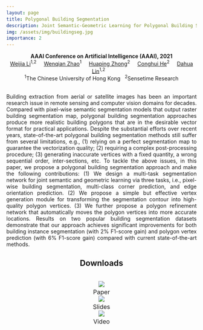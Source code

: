 ```yaml
---
layout: page
title: Polygonal Building Segmentation
description: Joint Semantic-Geometric Learning for Polygonal Building Segmentation
img: /assets/img/buildingseg.jpg
importance: 2
---
```


<center><b>AAAI Conference on Artificial Intelligence (AAAI), 2021</b></center>


<center>
<td colspan="5" id="authors">
<a href="http://liweijia.github.io">Weijia Li</a><sup>1,2</sup> &nbsp;&nbsp;&nbsp;
<a href="https://wenqian1228.github.io/">Wenqian Zhao</a><sup>1</sup> &nbsp;&nbsp;&nbsp;
<a href="https://liweijia.github.io/projects/building_polyseg/">Huaping Zhong</a><sup>2</sup> &nbsp;&nbsp;&nbsp;
<a href="https://liweijia.github.io/projects/building_polyseg/">Conghui He</a><sup>2</sup> &nbsp;&nbsp;&nbsp;
<a href="https://dahua.site">Dahua Lin</a><sup>1,2</sup> &nbsp;&nbsp;&nbsp;
</td>
</center>

<center>
<td colspan="5" id="affiliation">
<sup>1</sup>The Chinese University of Hong Kong &nbsp;
<sup>2</sup>Sensetime Research
</td>
</center>




<div class="row">
    <div class="col-sm mt-3 mt-md-0">
        <img class="img-fluid rounded z-depth-1" src="{{ '/assets/img/buildingseg-teasor.jpg' | relative_url }}" alt="" title="example image"/>
    </div>
</div>

<div class="caption">

</div>

<p style="text-align:justify; text-justify:inter-ideograph;">
Building extraction from aerial or satellite images has been an important research issue in remote sensing and computer vision domains for decades. Compared with pixel-wise semantic segmentation models that output raster building segmentation map, polygonal building segmentation approaches produce more realistic building polygons that are in the desirable vector format for practical applications. Despite the substantial efforts over recent years, state-of-the-art polygonal building segmentation methods still suffer from several limitations, e.g., (1) relying on a perfect segmentation map to guarantee the vectorization quality; (2) requiring a complex post-processing procedure; (3) generating inaccurate vertices with a fixed quantity, a wrong sequential order, inter-sections, etc. To tackle the above issues, in this paper, we propose a polygonal building segmentation approach and make the following contributions: (1) We design a multi-task segmentation network for joint semantic and geometric learning via three tasks, i.e., pixel-wise building segmentation, multi-class corner prediction, and edge orientation prediction. (2) We propose a simple but effective vertex generation module for transforming the segmentation contour into high-quality polygon vertices. (3) We further propose a polygon refinement network that automatically moves the polygon vertices into more accurate locations. Results on two popular building segmentation datasets demonstrate that our approach achieves significant improvements for both building instance segmentation (with 2% F1-score gain) and polygon vertex prediction (with 6% F1-score gain) compared with current state-of-the-art methods.
</p>


<center><h2><a id="downloads">Downloads</a></h2></center>
<br>

<div class="row">
    <div class="col-sm mt-3 mt-md-0">
	 <center>
	  <a href="/assets/pdf/AAAI-21-paper.pdf"><img class="rounded" onmouseover="this.src='/assets/img/icon_paper.png';" onmouseout="this.src='/assets/img/icon_paper.png';" src = "/assets/img/icon_paper.png" height = "150px"></a><br>
	  <span style="font-size:16px">Paper</span><br>
    </center>
    </div>
    <div class="col-sm mt-3 mt-md-0">
	 <center>
	  <a href="/assets/pdf/AAAI-21-slides-20min.pdf"><img class="rounded" onmouseover="this.src='/assets/img/icon_slide.png';" onmouseout="this.src='/assets/img/icon_slide.png';" src = "/assets/img/icon_slide.png" height = "150px"></a><br>
	  <span style="font-size:16px">Slides</span><br>
    </center>
    </div>
    <div class="col-sm mt-3 mt-md-0">
	 <center>
	  <a href="https://www.youtube.com/watch?v=Kcnr22Wy02w&ab_channel=WeijiaLi"><img class="rounded" onmouseover="this.src='/assets/img/icon_video.png';" onmouseout="this.src='/assets/img/icon_video.png';" src = "/assets/img/icon_video.png" height = "150px"></a><br>
	  <span style="font-size:16px">Video</span><br>
    </center>
    </div>
</div>